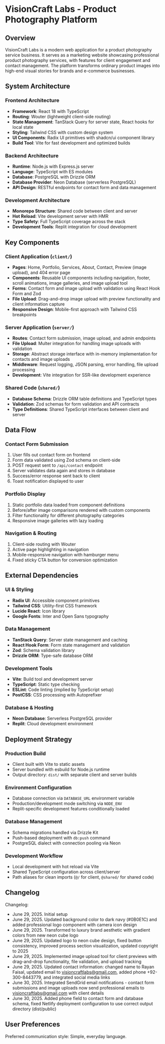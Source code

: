 # VisionCraft Labs - Product Photography Platform

## Overview

VisionCraft Labs is a modern web application for a product photography service business. It serves as a marketing website showcasing professional product photography services, with features for client engagement and contact management. The platform transforms ordinary product images into high-end visual stories for brands and e-commerce businesses.

## System Architecture

### Frontend Architecture
- **Framework**: React 18 with TypeScript
- **Routing**: Wouter (lightweight client-side routing)
- **State Management**: TanStack Query for server state, React hooks for local state
- **Styling**: Tailwind CSS with custom design system
- **UI Components**: Radix UI primitives with shadcn/ui component library
- **Build Tool**: Vite for fast development and optimized builds

### Backend Architecture
- **Runtime**: Node.js with Express.js server
- **Language**: TypeScript with ES modules
- **Database**: PostgreSQL with Drizzle ORM
- **Database Provider**: Neon Database (serverless PostgreSQL)
- **API Design**: RESTful endpoints for contact form and data management

### Development Architecture
- **Monorepo Structure**: Shared code between client and server
- **Hot Reload**: Vite development server with HMR
- **Type Safety**: Full TypeScript coverage across the stack
- **Development Tools**: Replit integration for cloud development

## Key Components

### Client Application (`client/`)
- **Pages**: Home, Portfolio, Services, About, Contact, Preview (image upload), and 404 error page
- **Components**: Reusable UI components including navigation, footer, scroll animations, image galleries, and image upload tool
- **Forms**: Contact form and image upload with validation using React Hook Form and Zod
- **File Upload**: Drag-and-drop image upload with preview functionality and client information capture
- **Responsive Design**: Mobile-first approach with Tailwind CSS breakpoints

### Server Application (`server/`)
- **Routes**: Contact form submission, image upload, and admin endpoints
- **File Upload**: Multer integration for handling image uploads with validation
- **Storage**: Abstract storage interface with in-memory implementation for contacts and image uploads
- **Middleware**: Request logging, JSON parsing, error handling, file upload processing
- **Development**: Vite integration for SSR-like development experience

### Shared Code (`shared/`)
- **Database Schema**: Drizzle ORM table definitions and TypeScript types
- **Validation**: Zod schemas for form validation and API contracts
- **Type Definitions**: Shared TypeScript interfaces between client and server

## Data Flow

### Contact Form Submission
1. User fills out contact form on frontend
2. Form data validated using Zod schema on client-side
3. POST request sent to `/api/contact` endpoint
4. Server validates data again and stores in database
5. Success/error response sent back to client
6. Toast notification displayed to user

### Portfolio Display
1. Static portfolio data loaded from component definitions
2. Before/after image comparisons rendered with custom components
3. Filter functionality for different photography categories
4. Responsive image galleries with lazy loading

### Navigation & Routing
1. Client-side routing with Wouter
2. Active page highlighting in navigation
3. Mobile-responsive navigation with hamburger menu
4. Fixed sticky CTA button for conversion optimization

## External Dependencies

### UI & Styling
- **Radix UI**: Accessible component primitives
- **Tailwind CSS**: Utility-first CSS framework
- **Lucide React**: Icon library
- **Google Fonts**: Inter and Open Sans typography

### Data Management
- **TanStack Query**: Server state management and caching
- **React Hook Form**: Form state management and validation
- **Zod**: Schema validation library
- **Drizzle ORM**: Type-safe database ORM

### Development Tools
- **Vite**: Build tool and development server
- **TypeScript**: Static type checking
- **ESLint**: Code linting (implied by TypeScript setup)
- **PostCSS**: CSS processing with Autoprefixer

### Database & Hosting
- **Neon Database**: Serverless PostgreSQL provider
- **Replit**: Cloud development environment

## Deployment Strategy

### Production Build
- Client built with Vite to static assets
- Server bundled with esbuild for Node.js runtime
- Output directory: `dist/` with separate client and server builds

### Environment Configuration
- Database connection via `DATABASE_URL` environment variable
- Production/development mode switching via `NODE_ENV`
- Replit-specific development features conditionally loaded

### Database Management
- Schema migrations handled via Drizzle Kit
- Push-based deployment with `db:push` command
- PostgreSQL dialect with connection pooling via Neon

### Development Workflow
- Local development with hot reload via Vite
- Shared TypeScript configuration across client/server
- Path aliases for clean imports (`@/` for client, `@shared/` for shared code)

## Changelog

Changelog:
- June 29, 2025. Initial setup
- June 29, 2025. Updated background color to dark navy (#0B0E1C) and added professional logo component with camera icon design
- June 29, 2025. Transformed to luxury brand aesthetic with gradient colors from new neon cube logo
- June 29, 2025. Updated logo to neon cube design, fixed button consistency, improved process section visualization, updated copyright to 2025
- June 29, 2025. Implemented image upload tool for client previews with drag-and-drop functionality, file validation, and upload tracking
- June 29, 2025. Updated contact information: changed name to Rayan Faisal, updated email to visioncraftlabs@gmail.com, added phone +92-300-8443779, and integrated social media links
- June 30, 2025. Integrated SendGrid email notifications - contact form submissions and image uploads now send professional emails to visioncraftlabs@gmail.com with client details
- June 30, 2025. Added phone field to contact form and database schema, fixed Netlify deployment configuration to use correct output directory (dist/public)

## User Preferences

Preferred communication style: Simple, everyday language.